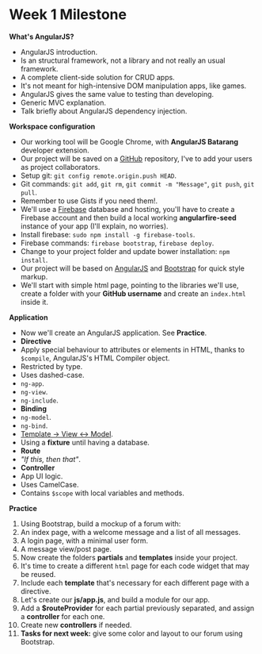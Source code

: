 Week 1 Milestone
===================

__What's AngularJS?__

* AngularJS introduction.
 * Is an structural framework, not a library and not really an usual framework.
 * A complete client-side solution for CRUD apps.
 * It's not meant for high-intensive DOM manipulation apps, like games.
 * AngularJS gives the same value to testing than developing.
* Generic MVC explanation.
* Talk briefly about AngularJS dependency injection.

__Workspace configuration__

* Our working tool will be Google Chrome, with __AngularJS Batarang__ developer extension.
* Our project will be saved on a [GitHub](http://github.com/) repository, I've to add your users as project collaborators.
 * Setup git: `git config remote.origin.push HEAD`.
 * Git commands: `git add`, `git rm`, `git commit -m "Message"`, `git push`, `git pull`.
 * Remember to use Gists if you need them!.
* We'll use a [Firebase](http://firebase.com/) database and hosting, you'll have to create a Firebase account and then build a local working __angularfire-seed__ instance of your app (I'll explain, no worries).
 * Install firebase: `sudo npm install -g firebase-tools`.
 * Firebase commands: `firebase bootstrap`, `firebase deploy`.
 * Change to your project folder and update bower installation: `npm install`.
* Our project will be based on [AngularJS](https://angularjs.org/) and [Bootstrap](http://getbootstrap.com/) for quick style markup.
* We'll start with simple html page, pointing to the libraries we'll use, create a folder with your __GitHub username__ and create an `index.html` inside it.

__Application__

* Now we'll create an AngularJS application. See __Practice__.
* __Directive__
 * Apply special behaviour to attributes or elements in HTML, thanks to `$compile`, AngularJS's HTML Compiler object.
 * Restricted by type.
 * Uses dashed-case.
 * `ng-app`.
 * `ng-view`. 
 * `ng-include`.
* __Binding__
 * `ng-model`.
 * `ng-bind`. 
 * [Template -> View <-> Model](https://docs.angularjs.org/guide/databinding).
 * Using a __fixture__ until having a database.
* __Route__
 * _"If this, then that"_.
* __Controller__
 * App UI logic.
 * Uses CamelCase.
 * Contains `$scope` with local variables and methods.

__Practice__

1. Using Bootstrap, build a mockup of a forum with:
 1. An index page, with a welcome message and a list of all messages.
 1. A login page, with a minimal user form.
 1. A message view/post page.
2. Now create the folders __partials__ and __templates__ inside your project.
 2. It's time to create a different `html` page for each code widget that may be reused.
 2. Include each __template__ that's necessary for each different page with a directive.
3. Let's create our __js/app.js__, and build a module for our app.
 3. Add a __$routeProvider__ for each partial previously separated, and assign a __controller__ for each one.
 3. Create new __controllers__ if needed.
4. __Tasks for next week:__ give some color and layout to our forum using Bootstrap.
